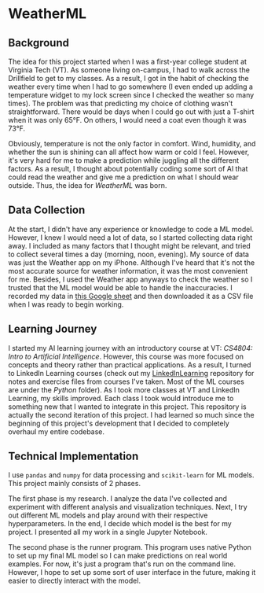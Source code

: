 # WeatherML
## Background
The idea for this project started when I was a first-year college student at
Virginia Tech (VT). As someone living on-campus, I had to walk across the
Drillfield to get to my classes. As a result, I got in the habit of checking the
weather every time when I had to go somewhere (I even ended up adding a
temperature widget to my lock screen since I checked the weather so many times).
The problem was that predicting my choice of clothing wasn't straightforward.
There would be days when I could go out with just a T-shirt when it was only
65°F. On others, I would need a coat even though it was 73°F.

Obviously, temperature is not the only factor in comfort. Wind, humidity, and
whether the sun is shining can all affect how warm or cold I feel. However, it's
very hard for me to make a prediction while juggling all the different factors.
As a result, I thought about potentially coding some sort of AI that could read
the weather and give me a prediction on what I should wear outside. Thus, the
idea for *WeatherML* was born.

## Data Collection
At the start, I didn't have any experience or knowledge to code a ML model.
However, I knew I would need a lot of data, so I started collecting data right
away. I included as many factors that I thought might be relevant, and tried to
collect several times a day (morning, noon, evening). My source of data was just
the Weather app on my iPhone. Although I've heard that it's not the most
accurate source for weather information, it was the most convenient for me.
Besides, I used the Weather app anyways to check the weather so I trusted that
the ML model would be able to handle the inaccuracies. I recorded my data in
[this Google sheet](https://docs.google.com/spreadsheets/d/1wjoOM3OyRlOUdET7_jU2uoCyOraQOWY8XGOw8LVWK3A)
and then downloaded it as a CSV file when I was ready to begin working.

## Learning Journey
I started my AI learning journey with an introductory course at VT: *CS4804:
Intro to Artificial Intelligence*. However, this course was more focused on
concepts and theory rather than practical applications. As a result, I turned to
LinkedIn Learning courses (check out my [LinkedInLearning](https://github.com/tikkikkit21/LinkedInLearning)
repository for notes and exercise files from courses I've taken. Most of the ML
courses are under the *Python* folder). As I took more classes at VT and
LinkedIn Learning, my skills improved. Each class I took would introduce me to
something new that I wanted to integrate in this project. This repository is
actually the second iteration of this project. I had learned so much since the
beginning of this project's development that I decided to completely overhaul my
entire codebase.

## Technical Implementation
I use `pandas` and `numpy` for data processing and `scikit-learn` for ML models.
This project mainly consists of 2 phases.

The first phase is my research. I analyze the data I've collected and experiment
with different analysis and visualization techniques. Next, I try out different
ML models and play around with their respective hyperparameters. In the end, I
decide which model is the best for my project. I presented all my work in a single Jupyter Notebook.

The second phase is the runner program. This program uses native Python to set
up my final ML model so I can make predictions on real world examples. For now,
it's just a program that's run on the command line. However, I hope to set up
some sort of user interface in the future, making it easier to directly interact
with the model.
